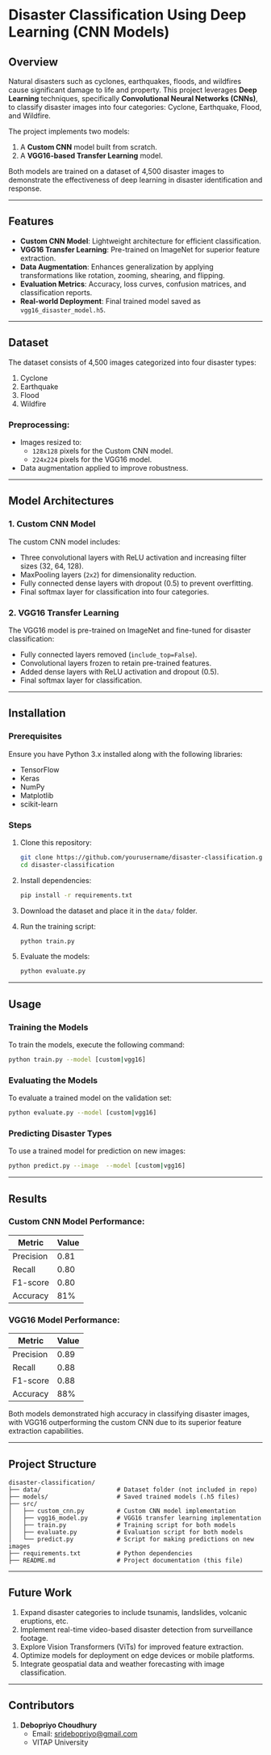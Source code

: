 # **Disaster Classification Using Deep Learning (CNN Models)**

## **Overview**
Natural disasters such as cyclones, earthquakes, floods, and wildfires cause significant damage to life and property. This project leverages **Deep Learning** techniques, specifically **Convolutional Neural Networks (CNNs)**, to classify disaster images into four categories: Cyclone, Earthquake, Flood, and Wildfire.

The project implements two models:
1. A **Custom CNN** model built from scratch.
2. A **VGG16-based Transfer Learning** model.

Both models are trained on a dataset of 4,500 disaster images to demonstrate the effectiveness of deep learning in disaster identification and response.

---

## **Features**
- **Custom CNN Model**: Lightweight architecture for efficient classification.
- **VGG16 Transfer Learning**: Pre-trained on ImageNet for superior feature extraction.
- **Data Augmentation**: Enhances generalization by applying transformations like rotation, zooming, shearing, and flipping.
- **Evaluation Metrics**: Accuracy, loss curves, confusion matrices, and classification reports.
- **Real-world Deployment**: Final trained model saved as `vgg16_disaster_model.h5`.

---

## **Dataset**
The dataset consists of 4,500 images categorized into four disaster types:
1. Cyclone
2. Earthquake
3. Flood
4. Wildfire

### Preprocessing:
- Images resized to:
  - `128x128` pixels for the Custom CNN model.
  - `224x224` pixels for the VGG16 model.
- Data augmentation applied to improve robustness.

---

## **Model Architectures**

### 1. **Custom CNN Model**
The custom CNN model includes:
- Three convolutional layers with ReLU activation and increasing filter sizes (32, 64, 128).
- MaxPooling layers (`2x2`) for dimensionality reduction.
- Fully connected dense layers with dropout (0.5) to prevent overfitting.
- Final softmax layer for classification into four categories.

### 2. **VGG16 Transfer Learning**
The VGG16 model is pre-trained on ImageNet and fine-tuned for disaster classification:
- Fully connected layers removed (`include_top=False`).
- Convolutional layers frozen to retain pre-trained features.
- Added dense layers with ReLU activation and dropout (0.5).
- Final softmax layer for classification.

---

## **Installation**

### Prerequisites
Ensure you have Python 3.x installed along with the following libraries:
- TensorFlow
- Keras
- NumPy
- Matplotlib
- scikit-learn

### Steps
1. Clone this repository:
   ```bash
   git clone https://github.com/yourusername/disaster-classification.git
   cd disaster-classification
   ```
2. Install dependencies:
   ```bash
   pip install -r requirements.txt
   ```
3. Download the dataset and place it in the `data/` folder.

4. Run the training script:
   ```bash
   python train.py
   ```

5. Evaluate the models:
   ```bash
   python evaluate.py
   ```

---

## **Usage**
### Training the Models
To train the models, execute the following command:
```bash
python train.py --model [custom|vgg16]
```

### Evaluating the Models
To evaluate a trained model on the validation set:
```bash
python evaluate.py --model [custom|vgg16]
```

### Predicting Disaster Types
To use a trained model for prediction on new images:
```bash
python predict.py --image  --model [custom|vgg16]
```

---

## **Results**

### Custom CNN Model Performance:
| Metric          | Value |
|------------------|-------|
| Precision        | 0.81  |
| Recall           | 0.80  |
| F1-score         | 0.80  |
| Accuracy         | 81%   |

### VGG16 Model Performance:
| Metric          | Value |
|------------------|-------|
| Precision        | 0.89  |
| Recall           | 0.88  |
| F1-score         | 0.88  |
| Accuracy         | 88%   |

Both models demonstrated high accuracy in classifying disaster images, with VGG16 outperforming the custom CNN due to its superior feature extraction capabilities.

---

## **Project Structure**
```
disaster-classification/
├── data/                     # Dataset folder (not included in repo)
├── models/                   # Saved trained models (.h5 files)
├── src/
│   ├── custom_cnn.py         # Custom CNN model implementation
│   ├── vgg16_model.py        # VGG16 transfer learning implementation
│   ├── train.py              # Training script for both models
│   ├── evaluate.py           # Evaluation script for both models
│   └── predict.py            # Script for making predictions on new images
├── requirements.txt          # Python dependencies
├── README.md                 # Project documentation (this file)

```

---

## **Future Work**
1. Expand disaster categories to include tsunamis, landslides, volcanic eruptions, etc.
2. Implement real-time video-based disaster detection from surveillance footage.
3. Explore Vision Transformers (ViTs) for improved feature extraction.
4. Optimize models for deployment on edge devices or mobile platforms.
5. Integrate geospatial data and weather forecasting with image classification.

---

## **Contributors**
1. **Debopriyo Choudhury**  
   - Email: sridebopriyo@gmail.com  
   - VITAP University  


